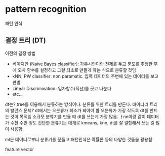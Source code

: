 # pattern recognition
패턴 인식

## 결정 트리 (DT)
이전의 결정 방법
* 베이지안 (Naive Bayes classifier): 가우시안이란 전제를 두고 분포를 추정한 후에 오차 함수를 설정하고 그걸 최소로 만들게 하는 식으로 분류할 것임
* kNN, PW classifier: non paramatic. 입력 데이터의 주변에 있는 데이터를 보고 판별
* Linear Discrimination: 일차함수(직선)를 긋고 나눈다
* etc...

dt는? tree를 이용해서 분류하는 방식이다.
분류를 위한 트리를 만든다. 바이너리 트리의 발란스 문제?
dt에서는 오분류가 최소가 되어야 함
오분류가 가장 작도록 dt를 만드는 것이 목적임
소규모 분류기를 만들 때 dt를 쓰는게 가장 많음. ㅏnn이랑 같이
데이터가 수천 수만 정도 간단한 분류기는 대개로 kmeans, knn, dt를 잘 결합해서 쓰는 걸 많이 사용함
 


ml은 데이터로부터 분류기를 문들고
패턴인식은 확률론 등의 다양한 것들을 활용함

feature vector